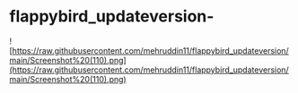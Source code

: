 # flappybird_updateversion-
![https://raw.githubusercontent.com/mehruddin11/flappybird_updateversion/main/Screenshot%20(110).png](https://raw.githubusercontent.com/mehruddin11/flappybird_updateversion/main/Screenshot%20(110).png)
